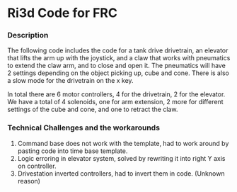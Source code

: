 # Ri3d Code for FRC

### Description
The following code includes the code for a tank drive drivetrain, an elevator that lifts the arm up with the joystick, and a claw that works with pneumatics to extend the
claw arm, and to close and open it. The pneumatics will have 2 settings depending on the object picking up, cube and cone. There is also a slow mode for the drivetrain on the x key.

In total there are 6 motor controllers, 4 for the drivetrain, 2 for the elevator. We have a total of 4 solenoids, one for arm extension, 2 more for different settings
of the cube and cone, and one to retract the claw.

### Technical Challenges and the workarounds
1. Command base does not work with the template, had to work around by pasting code into time base template.
2. Logic erroring in elevator system, solved by rewriting it into right Y axis on controller.
3. Drivestation inverted controllers, had to invert them in code. (Unknown reason)

